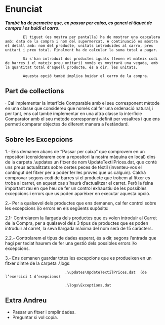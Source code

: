 # Enunciat

***També ha de permetre que, en passar per caixa, es generi el tiquet de compra i es buidi el carro.***

            El tiquet (es mostra per pantalla) ha de mostrar una capçalera amb: data de la compra i nom del supermercat. A continuació es mostra el detall amb: nom del producte, unitats introduïdes al carro, preu unitari i preu total. Finalment ha de calcular la suma total a pagar.

            Si s'han introduït dos productes iguals (tenen el mateix codi de barres i el mateix preu unitari) només es mostrarà una vegada, amb la quantitat total d'aquell producte, és a dir, les unitats.

            Aquesta opció també implica buidar el carro de la compra.

## Part de collections

·         Cal implementar la interfície Comparable amb el seu corresponent mètode en una classe que considereu que només cal fer una ordenació natural, i per tant, ens cal també implementar en una altra classe la interfície Comparator amb el seu mètode corresponent definit per vosaltres i que ens permeti comparar objectes de diferent manera a l’estàndard.

## Sobre les Excepcions

1.- Ens demanen abans de “Passar per caixa” que comprovem en un repositori (considerarem com a repositori la nostra màquina en local) dins de la carpeta .\updates un fitxer de nom UpdateTextilPrices.dat, que conté uns preus actualitzats sobre certes peces de tèxtil (inventeu-vos el contingut del fitxer per a poder fer les proves que us calguin). Caldrà comprovar segons codi de barres si el producte que trobem al fitxer es troba al carret, en aquest cas s’haurà d’actualitzar el carret. Però la feina important rau en que heu de fer un control exhaustiu de les possibles excepcions i errors que us poden aparèixer en executar aquesta opció.

2.-  Per a qualsevol dels productes que ens demanen, cal fer control sobre les excepcions i/o errors en els següents supòsits:

2.1- Controlarem la llargada dels productes que es volen introduir al Carret de la Compra, per a qualsevol dels 3 tipus de productes que es poden introduir al carret, la seva llargada màxima del nom serà de 15 caràcters.

2.2.- Controlarem el tipus de dades esperat, és a dir, segons l’entrada que hagi per teclat haurem de fer una gestió dels possibles errors i/o excepcions.

3.- Ens demanen guardar totes les excepcions que es produeixen en un fitxer dintre de la carpeta .\logs:

                               .\updates\UpdateTextilPrices.dat  (de l’exercici 1 d’exepcions)

                               .\logs\Exceptions.dat

## Extra Andreu

- Passar un fitxer i omplir dades.
- Preguntar si vol copia. 